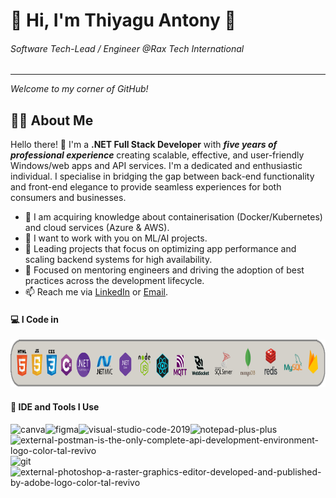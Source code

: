 # 🌟 Hi, I'm Thiyagu Antony 🌟
###### Software Tech-Lead / Engineer @Rax Tech International
---
*Welcome to my corner of GitHub!*

## 👨‍💻 About Me 
Hello there! 👋 I'm a **.NET Full Stack Developer** with ***five years of professional experience*** creating scalable, effective, and user-friendly Windows/web apps and API services. I'm a dedicated and enthusiastic individual. I specialise in bridging the gap between back-end functionality and front-end elegance to provide seamless experiences for both consumers and businesses.

- 🌱 I am acquiring knowledge about containerisation (Docker/Kubernetes) and cloud services (Azure & AWS).
- 👯 I want to work with you on ML/AI projects.
- 🔭 Leading projects that focus on optimizing app performance and scaling backend systems for high availability.
- 💼 Focused on mentoring engineers and driving the adoption of best practices across the development lifecycle.
- 📫 Reach me via [LinkedIn](https://www.linkedin.com/in/thiyagu-antony/) or [Email](antonythiyagu29@gmail.com).

#### 💻 I Code in
<img width="770" height="76" src="https://raw.githubusercontent.com/ThiyaguAntony/ThiyaguAntony/refs/heads/main/banner.png" alt="html-5--v1"/>

#### 🔧 IDE and Tools I Use
<img width="48" height="48" src="https://img.icons8.com/fluency/48/canva.png" alt="canva"/><img width="48" height="48" src="https://img.icons8.com/fluency/48/figma.png" alt="figma"/><img width="48" height="48" src="https://img.icons8.com/color/48/visual-studio-code-2019.png" alt="visual-studio-code-2019"/><img width="48" height="48" src="https://img.icons8.com/color/48/notepad-plus-plus.png" alt="notepad-plus-plus"/><img width="48" height="48" src="https://img.icons8.com/external-tal-revivo-color-tal-revivo/48/external-postman-is-the-only-complete-api-development-environment-logo-color-tal-revivo.png" alt="external-postman-is-the-only-complete-api-development-environment-logo-color-tal-revivo"/><img width="48" height="48" src="https://img.icons8.com/color/48/git.png" alt="git"/>      <img width="48" height="48" src="https://img.icons8.com/external-tal-revivo-color-tal-revivo/48/external-photoshop-a-raster-graphics-editor-developed-and-published-by-adobe-logo-color-tal-revivo.png" alt="external-photoshop-a-raster-graphics-editor-developed-and-published-by-adobe-logo-color-tal-revivo"/>
